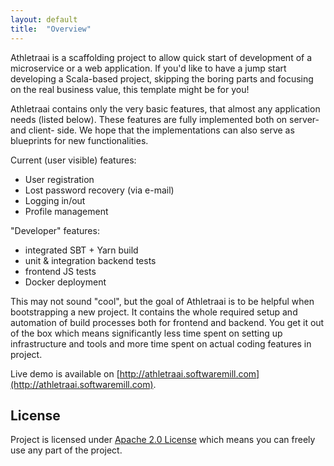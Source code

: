 ```yaml
---
layout: default
title:  "Overview"
---
```


Athletraai is a scaffolding project to allow quick start of development of a microservice or a web application. If you'd
like to have a jump start developing a Scala-based project, skipping the boring parts and focusing on the real business
value, this template might be for you!

Athletraai contains only the very basic features, that almost any application needs (listed below). These features are
fully implemented both on server- and client- side. We hope that the implementations can also serve as blueprints for
new functionalities.

Current (user visible) features:

* User registration
* Lost password recovery (via e-mail)
* Logging in/out
* Profile management

"Developer" features:

* integrated SBT + Yarn build
* unit & integration backend tests
* frontend JS tests
* Docker deployment

This may not sound "cool", but the goal of Athletraai is to be helpful when bootstrapping a new project. It contains the
whole required setup and automation of build processes both for frontend and backend. You get it out of the box which
means significantly less time spent on setting up infrastructure and tools and more time spent on actual coding features
in project.

Live demo is available on [http://athletraai.softwaremill.com](http://athletraai.softwaremill.com).

## License

Project is licensed under [Apache 2.0 License](http://www.apache.org/licenses/LICENSE-2.0.html) which means you can
freely use any part of the project.
